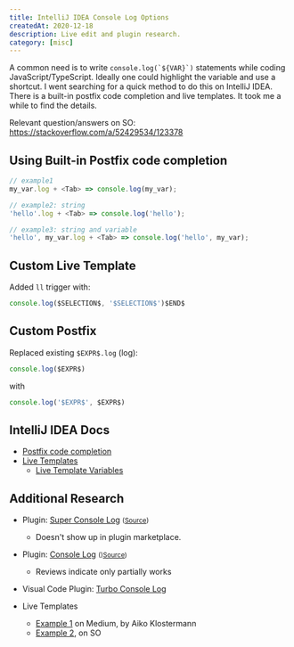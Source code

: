 ```yaml
---
title: IntelliJ IDEA Console Log Options
createdAt: 2020-12-18
description: Live edit and plugin research.
category: [misc]
---
```


A common need is to write ``console.log(`${VAR}`)`` statements while coding JavaScript/TypeScript. Ideally one could highlight the variable and use a shortcut. I went searching for a quick method to do this on IntelliJ IDEA. There is a built-in postfix code completion and live templates. It took me a while to find the details.

Relevant question/answers on SO: https://stackoverflow.com/a/52429534/123378

## Using Built-in Postfix code completion

```js
// example1
my_var.log + <Tab> => console.log(my_var);

// example2: string
'hello'.log + <Tab> => console.log('hello');

// example3: string and variable
'hello', my_var.log + <Tab> => console.log('hello', my_var);
```

## Custom Live Template

Added `ll` trigger with:

```js
console.log($SELECTION$, '$SELECTION$')$END$
```

## Custom Postfix

Replaced existing `$EXPR$.log` (log):

```js
console.log($EXPR$)
```

with

```js
console.log('$EXPR$', $EXPR$)
```

## IntelliJ IDEA Docs

- [Postfix code completion](https://www.jetbrains.com/help/idea/2020.3/auto-completing-code.html#postfix_completion)
- [Live Templates](https://www.jetbrains.com/help/idea/2020.3/using-live-templates.html)
  - [Live Template Variables](https://www.jetbrains.com/help/idea/2020.3/template-variables.html)

## Additional Research

- Plugin: [Super Console Log](https://plugins.jetbrains.com/plugin/11936-super-console-log) <small>([Source](https://github.com/fernando88to/SuperConsoleLog))</small>

  - Doesn't show up in plugin marketplace.

- Plugin: [Console Log](https://plugins.jetbrains.com/plugin/10986-console-log) <small>()[Source](https://github.com/iguissouma/intellij-console-log))</small>

  - Reviews indicate only partially works

- Visual Code Plugin: [Turbo Console Log](https://marketplace.visualstudio.com/items?itemName=ChakrounAnas.turbo-console-log)
- Live Templates
  - [Example 1](https://medium.com/better-programming/intellij-live-template-for-console-log-that-will-improve-your-daily-development-life-ef1320a8fe81) on Medium, by Aiko Klostermann
  - [Example 2](https://stackoverflow.com/questions/38916473/intellij-live-template-for-logging-a-selected-variable-in-js), on SO
